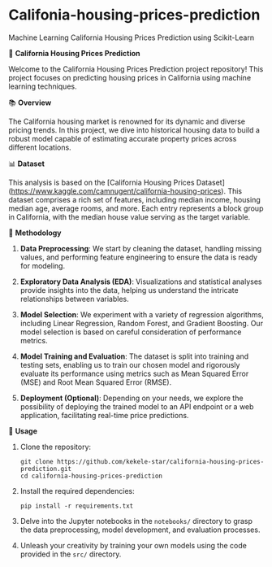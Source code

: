 # Califonia-housing-prices-prediction
Machine Learning California Housing Prices Prediction using Scikit-Learn

🏡 **California Housing Prices Prediction**

Welcome to the California Housing Prices Prediction project repository! This project focuses on predicting housing prices in California using machine learning techniques.

📚 **Overview**

The California housing market is renowned for its dynamic and diverse pricing trends. In this project, we dive into historical housing data to build a robust model capable of estimating accurate property prices across different locations.

📊 **Dataset**

This analysis is based on the [California Housing Prices Dataset] (https://www.kaggle.com/camnugent/california-housing-prices). This dataset comprises a rich set of features, including median income, housing median age, average rooms, and more. Each entry represents a block group in California, with the median house value serving as the target variable.

🔬 **Methodology**

1. **Data Preprocessing**: We start by cleaning the dataset, handling missing values, and performing feature engineering to ensure the data is ready for modeling.

2. **Exploratory Data Analysis (EDA)**: Visualizations and statistical analyses provide insights into the data, helping us understand the intricate relationships between variables.

3. **Model Selection**: We experiment with a variety of regression algorithms, including Linear Regression, Random Forest, and Gradient Boosting. Our model selection is based on careful consideration of performance metrics.

4. **Model Training and Evaluation**: The dataset is split into training and testing sets, enabling us to train our chosen model and rigorously evaluate its performance using metrics such as Mean Squared Error (MSE) and Root Mean Squared Error (RMSE).

5. **Deployment (Optional)**: Depending on your needs, we explore the possibility of deploying the trained model to an API endpoint or a web application, facilitating real-time price predictions.

🚀 **Usage**

1. Clone the repository:
   ```
   git clone https://github.com/kekele-star/california-housing-prices-prediction.git
   cd california-housing-prices-prediction
   ```

2. Install the required dependencies:
   ```
   pip install -r requirements.txt
   ```

3. Delve into the Jupyter notebooks in the `notebooks/` directory to grasp the data preprocessing, model development, and evaluation processes.

4. Unleash your creativity by training your own models using the code provided in the `src/` directory.

